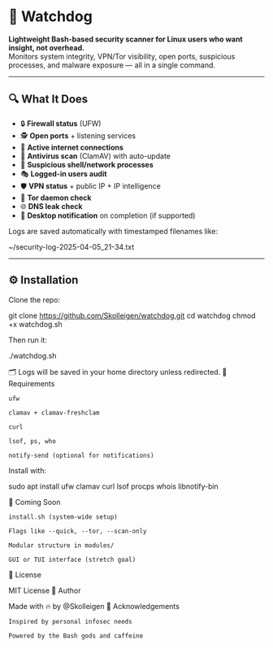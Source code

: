 # 🐶 Watchdog

**Lightweight Bash-based security scanner for Linux users who want insight, not overhead.**  
Monitors system integrity, VPN/Tor visibility, open ports, suspicious processes, and malware exposure — all in a single command.

---

## 🔍 What It Does

- 🔒 **Firewall status** (UFW)
- 🕵️ **Open ports** + listening services
- 📡 **Active internet connections**
- 🦠 **Antivirus scan** (ClamAV) with auto-update
- 🐚 **Suspicious shell/network processes**
- 🎭 **Logged-in users audit**
- 🛡 **VPN status** + public IP + IP intelligence
- 🧅 **Tor daemon check**
- 🌐 **DNS leak check**
- 🚨 **Desktop notification** on completion (if supported)

Logs are saved automatically with timestamped filenames like:

~/security-log-2025-04-05_21-34.txt


---

## ⚙️ Installation

Clone the repo:


git clone https://github.com/Skolleigen/watchdog.git
cd watchdog
chmod +x watchdog.sh

Then run it:

./watchdog.sh

🗂 Logs will be saved in your home directory unless redirected.
🧪 Requirements

    ufw

    clamav + clamav-freshclam

    curl

    lsof, ps, who

    notify-send (optional for notifications)

Install with:

sudo apt install ufw clamav curl lsof procps whois libnotify-bin

🚀 Coming Soon

    install.sh (system-wide setup)

    Flags like --quick, --tor, --scan-only

    Modular structure in modules/

    GUI or TUI interface (stretch goal)


📜 License

MIT License
🧠 Author

Made with 🔥 by @Skolleigen
🙏 Acknowledgements

    Inspired by personal infosec needs

    Powered by the Bash gods and caffeine



